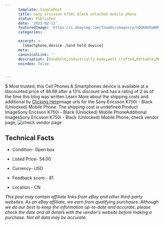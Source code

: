 ```yaml
---
      template: SinglePost
      title: sony ericsson k750i black unlocked mobile phone
      status: Published
      date: '2023-02-12'
      featuredImage: 'https://i.ebayimg.com/thumbs/images/g/nDQAAOSwW99jNQl0/s-l225.jpg'
      categories: 

      excerpt: >-
        [smartphone,device ,hand held device]
      meta:
      canonicalLink: ''
      description: [handheld,industrially made,well crafted,Portable,Mobile,Compact,Convenient,Lightweight,Maneuverable,Man-portable,Miniature,Carriable,Hand-held,Light,Holdable,Transportable,Mobile device,Pocket-sized,On-the-go,Wireless,Cordless,Compact size,Convenient size, smartphone,device ,hand held device]
      noindex: false

        
---
```

$
    Most trusted, this Cell Phones & Smartphones device is available at a discounted price of 46.98 after a 13% discount and has a rating of 2 as of the time this blog was written.Learn More about the shipping costs and additional by [Clicking Here](https://www.ebay.com/itm/385141668688?hash=item59ac3b7b50%3Ag%3AnDQAAOSwW99jNQl0&mkevt=1&mkcid=1&mkrid=711-53200-19255-0&campid=%253CePNCampaignId%253E&customid=%253CreferenceId%253E&toolid=10049)image urls for the Sony Ericsson K750i - Black (Unlocked) Mobile Phone. The shipping cost is undefined.Product ImageSony Ericsson K750i - Black (Unlocked) Mobile PhoneAdditional ImagesSony Ericsson K750i - Black (Unlocked) Mobile Phone, check vendor page, ![check vendor page](https://origin-galleryplus.ebayimg.com/ws/web/385141668688_2_0_1/225x225.jpg,https://origin-galleryplus.ebayimg.com/ws/web/385141668688_3_0_1/225x225.jpg,https://origin-galleryplus.ebayimg.com/ws/web/385141668688_4_0_1/225x225.jpg,https://origin-galleryplus.ebayimg.com/ws/web/385141668688_5_0_1/225x225.jpg,https://origin-galleryplus.ebayimg.com/ws/web/385141668688_6_0_1/225x225.jpg,https://origin-galleryplus.ebayimg.com/ws/web/385141668688_7_0_1/225x225.jpg,https://origin-galleryplus.ebayimg.com/ws/web/385141668688_8_0_1/225x225.jpg,https://origin-galleryplus.ebayimg.com/ws/web/385141668688_9_0_1/225x225.jpg,https://origin-galleryplus.ebayimg.com/ws/web/385141668688_10_0_1/225x225.jpg,https://origin-galleryplus.ebayimg.com/ws/web/385141668688_11_0_1/225x225.jpg,https://origin-galleryplus.ebayimg.com/ws/web/385141668688_12_0_1/225x225.jpg)
    
    

 ## Technical Facts 



     
      

 - Condition- Open box 


      

 - Listed Price- 54.00 


      

 - Currency- USD 


      

 - Feedback score - 81 


      

 - Location - CN 


      
      

 *_This post may contain affiliate links from eBay and other third-party websites. As an eBay affiliate, we earn from qualifying purchases. Although we do our best to keep the information up-to-date and accurate, please check the date and all details with the vendor's website before making a purchase. Not all data may be accurate._*



    
    
    
    
    